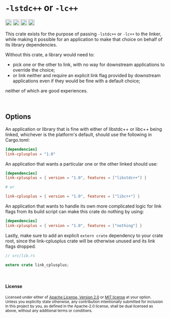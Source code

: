 `-lstdc++` or `-lc++`
=====================

[<img alt="github" src="https://img.shields.io/badge/github-dtolnay/link--cplusplus-8da0cb?style=for-the-badge&labelColor=555555&logo=github" height="20">](https://github.com/dtolnay/link-cplusplus)
[<img alt="crates.io" src="https://img.shields.io/crates/v/link-cplusplus.svg?style=for-the-badge&color=fc8d62&logo=rust" height="20">](https://crates.io/crates/link-cplusplus)
[<img alt="docs.rs" src="https://img.shields.io/badge/docs.rs-link--cplusplus-66c2a5?style=for-the-badge&labelColor=555555&logo=docs.rs" height="20">](https://docs.rs/link-cplusplus)
[<img alt="build status" src="https://img.shields.io/github/actions/workflow/status/dtolnay/link-cplusplus/ci.yml?branch=master&style=for-the-badge" height="20">](https://github.com/dtolnay/link-cplusplus/actions?query=branch%3Amaster)

This crate exists for the purpose of passing `-lstdc++` or `-lc++` to the
linker, while making it possible for an application to make that choice on
behalf of its library dependencies.

Without this crate, a library would need to:

- pick one or the other to link, with no way for downstream applications to
  override the choice;
- or link neither and require an explicit link flag provided by downstream
  applications even if they would be fine with a default choice;

neither of which are good experiences.

<br>

## Options

An application or library that is fine with either of libstdc++ or libc++ being
linked, whichever is the platform's default, should use the following in
Cargo.toml:

```toml
[dependencies]
link-cplusplus = "1.0"
```

An application that wants a particular one or the other linked should use:

```toml
[dependencies]
link-cplusplus = { version = "1.0", features = ["libstdc++"] }

# or

link-cplusplus = { version = "1.0", features = ["libc++"] }
```

An application that wants to handle its own more complicated logic for link
flags from its build script can make this crate do nothing by using:

```toml
[dependencies]
link-cplusplus = { version = "1.0", features = ["nothing"] }
```

Lastly, make sure to add an explicit `extern crate` dependency to your crate
root, since the link-cplusplus crate will be otherwise unused and its link flags
dropped.

```rust
// src/lib.rs

extern crate link_cplusplus;
```

<br>

#### License

<sup>
Licensed under either of <a href="LICENSE-APACHE">Apache License, Version
2.0</a> or <a href="LICENSE-MIT">MIT license</a> at your option.
</sup>

<br>

<sub>
Unless you explicitly state otherwise, any contribution intentionally submitted
for inclusion in this project by you, as defined in the Apache-2.0 license,
shall be dual licensed as above, without any additional terms or conditions.
</sub>
